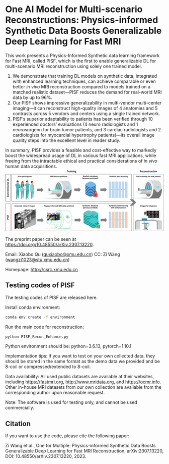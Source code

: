 # One AI Model for Multi-scenario Reconstructions: Physics-informed Synthetic Data Boosts Generalizable Deep Learning for Fast MRI
This work presents a Physics-Informed Synthetic data learning framework for Fast MRI, called PISF, which is the first to enable generalizable DL for multi-scenario MRI reconstruction using solely one trained model.

1) We demonstrate that training DL models on synthetic data, integrated with enhanced learning techniques, can achieve comparable or even better *in vivo* MRI reconstruction compared to models trained on a matched realistic dataset—PISF reduces the demand for real-world MRI data by up to 96%. 
2) Our PISF shows impressive generalizability in multi-vendor multi-center imaging—it can reconstruct high-quality images of 4 anatomies and 5 contrasts across 5 vendors and centers using a single trained network.
3) PISF’s superior adaptability to patients has been verified through 10 experienced doctors’ evaluations (4 neuro radiologists and 1 neurosurgeon for brain tumor patients, and 3 cardiac radiologists and 2 cardiologists for myocardial hypertrophy patients)—its overall image quality steps into the excellent level in reader study.

In summary, PISF provides a feasible and cost-effective way to markedly boost the widespread usage of DL in various fast MRI applications, while freeing from the intractable ethical and practical considerations of *in vivo* human data acquisitions. 
![OverallConcept_PISF](https://github.com/wangziblake/PISF/blob/main/Figure/OverallConcept_PISF.png)

The preprint paper can be seen at https://doi.org/10.48550/arXiv.2307.13220.

Email: Xiaobo Qu (quxiaobo@xmu.edu.cn) CC: Zi Wang (wangzi1023@stu.xmu.edu.cn)

Homepage: http://csrc.xmu.edu.cn


## Testing codes of PISF
The testing codes of PISF are released here.

Install conda environment:
```bash
conda env create -f environment
```
Run the main code for reconstruction:
```python
python PISF_Recon_Enhance.py
```

Python environment should be: python=3.6.13, pytorch=1.10.1

Implementation tips: If you want to test on your own collected data, they should be stored in the same format as the demo data we provided and be 8-coil or compressed/extended to 8-coil.

Data availability: All used public datasets are available at their websites, including https://fastmri.org, http://www.mridata.org, and https://ocmr.info. Other in-house MRI datasets from our own collection are available from the corresponding author upon reasonable request.

Note: The software is used for testing only, and cannot be used commercially.


## Citation
If you want to use the code, please cite the following paper:

Zi Wang et al., One for Multiple: Physics-informed Synthetic Data Boosts Generalizable Deep Learning for Fast MRI Reconstruction, arXiv:2307.13220, DOI: 10.48550/arXiv.2307.13220, 2023.
